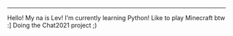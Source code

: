 -----------------
Hello! My na is Lev!
I'm currently learning Python!
Like to play Minecraft btw :]
Doing the Chat2021 project ;)
